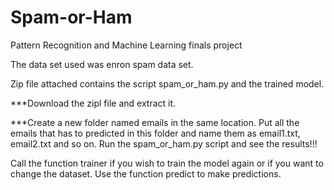 # Spam-or-Ham
Pattern Recognition and Machine Learning finals project

The data set used was enron spam data set.


Zip file attached contains the script spam_or_ham.py and the trained model.


***Download the zipl file and extract it.

***Create a new folder named emails in the same location. Put all the emails that has to predicted in this folder and name them as email1.txt, email2.txt and so on.
Run the spam_or_ham.py script and see the results!!!

Call the function trainer if you wish to train the model again or if you want to change the dataset.
Use the function predict to make predictions.

